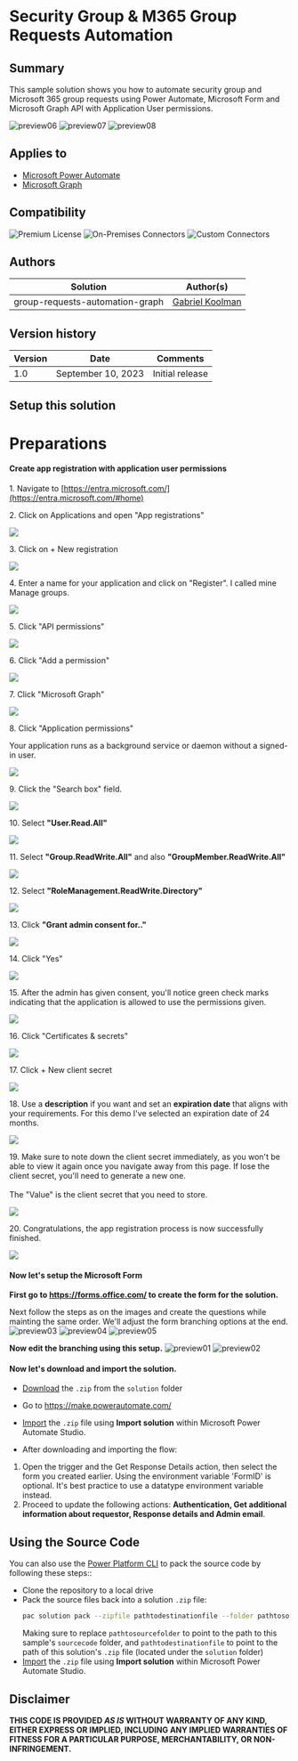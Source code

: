 # Security Group & M365 Group Requests Automation 

## Summary

This sample solution shows you how to automate security group and Microsoft 365 group requests using Power Automate, Microsoft Form and Microsoft Graph API with Application User permissions.

![preview06](assets/Preview06.png)
![preview07](assets/Preview07.png)
![preview08](assets/Preview08.png)

## Applies to

* [Microsoft Power Automate](https://docs.microsoft.com/power-automate/)
* [Microsoft Graph](https://learn.microsoft.com/en-us/graph/)
## Compatibility

![Premium License](https://img.shields.io/badge/Premium%20License-Required-green.svg "Premium license not required")
![On-Premises Connectors](https://img.shields.io/badge/On--Premises%20Connectors-No-green.svg "Does not use on-premise connectors")
![Custom Connectors](https://img.shields.io/badge/Custom%20Connectors-Not%20Required-green.svg "Does not use custom connectors")

## Authors

Solution|Author(s)
--------|---------
group-requests-automation-graph | [Gabriel Koolman](https://www.linkedin.com/in/gabrielkoolman/)

## Version history

Version|Date|Comments
-------|----|--------
1.0|September 10, 2023|Initial release

## Setup this solution

# Preparations



#### Create app registration with application user permissions


1\. Navigate to [https://entra.microsoft.com/](https://entra.microsoft.com/#home)


2\. Click on Applications and open "App registrations"

![](https://ajeuwbhvhr.cloudimg.io/colony-recorder.s3.amazonaws.com/files/2023-09-10/5ba97876-1f34-447a-bed4-8e46bf4ced05/ascreenshot.jpeg?tl_px=0,224&br_px=859,705&force_format=png&width=860&wat_scale=76&wat=1&wat_opacity=1&wat_gravity=northwest&wat_url=https://colony-recorder.s3.amazonaws.com/images/watermarks/0EA5E9_standard.png&wat_pad=137,212)


3\. Click on + New registration

![](https://ajeuwbhvhr.cloudimg.io/colony-recorder.s3.amazonaws.com/files/2023-09-10/9cd67310-4970-405b-b7df-98df9d39b606/ascreenshot.jpeg?tl_px=0,0&br_px=859,480&force_format=png&width=860&wat_scale=76&wat=1&wat_opacity=1&wat_gravity=northwest&wat_url=https://colony-recorder.s3.amazonaws.com/images/watermarks/0EA5E9_standard.png&wat_pad=356,129)


4\. Enter a name for your application and click on "Register". I called mine Manage groups.

![](https://ajeuwbhvhr.cloudimg.io/colony-recorder.s3.amazonaws.com/files/2023-09-10/8a0d2a21-93b4-4e5b-a84e-887e87c548b2/user_cropped_screenshot.jpeg?tl_px=0,0&br_px=819,604&force_format=png&width=1120.0&wat=1&wat_opacity=1&wat_gravity=northwest&wat_url=https://colony-recorder.s3.amazonaws.com/images/watermarks/0EA5E9_standard.png&wat_pad=54,1100)


5\. Click "API permissions"

![](https://ajeuwbhvhr.cloudimg.io/colony-recorder.s3.amazonaws.com/files/2023-09-10/5a24720c-fea6-4ead-9ca7-bd0aa0a3f195/user_cropped_screenshot.jpeg?tl_px=0,55&br_px=576,536&force_format=png&width=860&wat_scale=76&wat=1&wat_opacity=1&wat_gravity=northwest&wat_url=https://colony-recorder.s3.amazonaws.com/images/watermarks/0EA5E9_standard.png&wat_pad=709,558)


6\. Click "Add a permission"

![](https://ajeuwbhvhr.cloudimg.io/colony-recorder.s3.amazonaws.com/files/2023-09-10/3b4dbf54-9323-4b06-9f05-762c7dd9334d/user_cropped_screenshot.jpeg?tl_px=0,0&br_px=585,459&force_format=png&width=860&wat_scale=76&wat=1&wat_opacity=1&wat_gravity=northwest&wat_url=https://colony-recorder.s3.amazonaws.com/images/watermarks/0EA5E9_standard.png&wat_pad=548,456)


7\. Click "Microsoft Graph"

![](https://ajeuwbhvhr.cloudimg.io/colony-recorder.s3.amazonaws.com/files/2023-09-10/41c8944c-6e39-4e4b-a43d-cbb31058d40f/user_cropped_screenshot.jpeg?tl_px=0,0&br_px=830,480&force_format=png&width=860&wat_scale=76&wat=1&wat_opacity=1&wat_gravity=northwest&wat_url=https://colony-recorder.s3.amazonaws.com/images/watermarks/0EA5E9_standard.png&wat_pad=190,204)


8\. Click "Application permissions"

Your application runs as a background service or daemon without a signed-in user.

![](https://ajeuwbhvhr.cloudimg.io/colony-recorder.s3.amazonaws.com/files/2023-09-10/abdd04df-38fb-4d47-a99e-3dc7c59b1a94/user_cropped_screenshot.jpeg?tl_px=0,0&br_px=853,312&force_format=png&width=860&wat_scale=76&wat=1&wat_opacity=1&wat_gravity=northwest&wat_url=https://colony-recorder.s3.amazonaws.com/images/watermarks/0EA5E9_standard.png&wat_pad=511,186)


9\. Click the "Search box" field.

![](https://ajeuwbhvhr.cloudimg.io/colony-recorder.s3.amazonaws.com/files/2023-09-10/5c60321e-c049-43d9-867a-6ed4c8ef0b16/ascreenshot.jpeg?tl_px=940,126&br_px=1800,607&force_format=png&width=860&wat_scale=76&wat=1&wat_opacity=1&wat_gravity=northwest&wat_url=https://colony-recorder.s3.amazonaws.com/images/watermarks/0EA5E9_standard.png&wat_pad=402,212)


10\. Select **"User.Read.All"**

![](https://ajeuwbhvhr.cloudimg.io/colony-recorder.s3.amazonaws.com/files/2023-09-10/79139495-15a2-45bc-9106-be027c9c0675/ascreenshot.jpeg?tl_px=670,450&br_px=1530,931&force_format=png&width=860&wat_scale=76&wat=1&wat_opacity=1&wat_gravity=northwest&wat_url=https://colony-recorder.s3.amazonaws.com/images/watermarks/0EA5E9_standard.png&wat_pad=402,261)


11\. Select **"Group.ReadWrite.All"** and also **"GroupMember.ReadWrite.All"**

![](https://ajeuwbhvhr.cloudimg.io/colony-recorder.s3.amazonaws.com/files/2023-09-10/4198cba0-25f7-4c4e-bd8c-f00f44f603f3/ascreenshot.jpeg?tl_px=668,449&br_px=1528,930&force_format=png&width=860&wat_scale=76&wat=1&wat_opacity=1&wat_gravity=northwest&wat_url=https://colony-recorder.s3.amazonaws.com/images/watermarks/0EA5E9_standard.png&wat_pad=402,212)


12\. Select **"RoleManagement.ReadWrite.Directory"**

![](https://ajeuwbhvhr.cloudimg.io/colony-recorder.s3.amazonaws.com/files/2023-09-10/477169bd-76d3-4557-aa33-67b8fc088136/ascreenshot.jpeg?tl_px=719,450&br_px=1579,931&force_format=png&width=860&wat_scale=76&wat=1&wat_opacity=1&wat_gravity=northwest&wat_url=https://colony-recorder.s3.amazonaws.com/images/watermarks/0EA5E9_standard.png&wat_pad=402,418)


13\. Click **"Grant admin consent for.."**

![](https://ajeuwbhvhr.cloudimg.io/colony-recorder.s3.amazonaws.com/files/2023-09-10/c366f2e3-ec91-44bd-b266-e99fc309dcf8/user_cropped_screenshot.jpeg?tl_px=268,195&br_px=1128,676&force_format=png&width=860&wat_scale=76&wat=1&wat_opacity=1&wat_gravity=northwest&wat_url=https://colony-recorder.s3.amazonaws.com/images/watermarks/0EA5E9_standard.png&wat_pad=478,212)


14\. Click "Yes"

![](https://ajeuwbhvhr.cloudimg.io/colony-recorder.s3.amazonaws.com/files/2023-09-10/525d37aa-d27a-4cbb-afbf-acbf23f1eef6/ascreenshot.jpeg?tl_px=175,37&br_px=1035,518&force_format=png&width=860&wat_scale=76&wat=1&wat_opacity=1&wat_gravity=northwest&wat_url=https://colony-recorder.s3.amazonaws.com/images/watermarks/0EA5E9_standard.png&wat_pad=402,212)


15\. After the admin has given consent, you'll notice green check marks indicating that the application is allowed to use the permissions given.

![](https://ajeuwbhvhr.cloudimg.io/colony-recorder.s3.amazonaws.com/files/2023-09-10/4d92a744-dbc7-43a3-859c-4c72c11c0a84/user_cropped_screenshot.jpeg?tl_px=0,0&br_px=890,522&force_format=png&width=983)


16\. Click "Certificates & secrets"

![](https://ajeuwbhvhr.cloudimg.io/colony-recorder.s3.amazonaws.com/files/2023-09-10/e35d037c-4502-4e66-9407-35b3898be98b/user_cropped_screenshot.jpeg?tl_px=0,0&br_px=555,477&force_format=png&width=860&wat_scale=76&wat=1&wat_opacity=1&wat_gravity=northwest&wat_url=https://colony-recorder.s3.amazonaws.com/images/watermarks/0EA5E9_standard.png&wat_pad=661,578)


17\. Click  + New client secret

![](https://ajeuwbhvhr.cloudimg.io/colony-recorder.s3.amazonaws.com/files/2023-09-10/48966161-7018-47f1-8603-9b85ad0cb31f/user_cropped_screenshot.jpeg?tl_px=0,0&br_px=982,508&force_format=png&width=983&wat_scale=87&wat=1&wat_opacity=1&wat_gravity=northwest&wat_url=https://colony-recorder.s3.amazonaws.com/images/watermarks/0EA5E9_standard.png&wat_pad=312,370)


18\. Use a **description** if you want and set an **expiration date** that aligns with your requirements. For this demo I've selected an expiration date of 24 months.

![](https://ajeuwbhvhr.cloudimg.io/colony-recorder.s3.amazonaws.com/files/2023-09-10/3109db15-6a85-4e14-9b78-4bd20675514c/user_cropped_screenshot.jpeg?tl_px=0,0&br_px=577,326&force_format=png&width=860&wat_scale=76&wat=1&wat_opacity=1&wat_gravity=northwest&wat_url=https://colony-recorder.s3.amazonaws.com/images/watermarks/0EA5E9_standard.png&wat_pad=543,364)


19\. Make sure to note down the client secret immediately, as you won't be able to view it again once you navigate away from this page. If lose the client secret, you'll need to generate a new one.\
\
The "Value" is the client secret that you need to store.

![](https://ajeuwbhvhr.cloudimg.io/colony-recorder.s3.amazonaws.com/files/2023-09-10/fe28bd57-e498-4fea-8acf-20c00bc0d0cc/user_cropped_screenshot.jpeg?tl_px=0,0&br_px=785,217&force_format=png&width=860)


20\. Congratulations, the app registration process is now successfully finished.

![](https://media.tenor.com/yaNqkG8o9UcAAAAC/hhgf.gif)


#### Now let's setup the Microsoft Form

**First go to https://forms.office.com/ to create the form for the solution.**

Next follow the steps as on the images and create the questions while mainting the same order. We'll adjust the form branching options at the end.
![preview03](assets/Preview03.png)
![preview04](assets/Preview04.png)
![preview05](assets/Preview05.png)

**Now edit the branching using this setup.**
![preview01](assets/Preview01.png)
![preview02](assets/Preview02.png)

#### Now let's download and import the solution.
* [Download](solution/group-request-automation-graph-api.zip) the `.zip` from the `solution` folder
* Go to https://make.powerautomate.com/
* [Import](https://learn.microsoft.com/en-us/power-apps/maker/data-platform/import-update-export-solutions/) the `.zip` file using **Import solution** within Microsoft Power Automate Studio.

* After downloading and importing the flow: 
1) Open the trigger and the Get Response Details action, then select the form you created earlier. Using the environment variable 'FormID' is optional. It's best practice to use a datatype environment variable instead.
2) Proceed to update the following actions: **Authentication, Get additional information about requestor, Response details and Admin email**. 

## Using the Source Code

You can also use the [Power Platform CLI](https://docs.microsoft.com/powerapps/developer/data-platform/powerapps-cli) to pack the source code by following these steps::

* Clone the repository to a local drive
* Pack the source files back into a solution `.zip` file:
  ```bash
  pac solution pack --zipfile pathtodestinationfile --folder pathtosourcefolder
  ```
  Making sure to replace `pathtosourcefolder` to point to the path to this sample's `sourcecode` folder, and `pathtodestinationfile` to point to the path of this solution's `.zip` file (located under the `solution` folder)
* [Import](https://learn.microsoft.com/en-us/power-apps/maker/data-platform/import-update-export-solutions/) the `.zip` file using **Import solution** within Microsoft Power Automate Studio.

## Disclaimer

**THIS CODE IS PROVIDED *AS IS* WITHOUT WARRANTY OF ANY KIND, EITHER EXPRESS OR IMPLIED, INCLUDING ANY IMPLIED WARRANTIES OF FITNESS FOR A PARTICULAR PURPOSE, MERCHANTABILITY, OR NON-INFRINGEMENT.**
